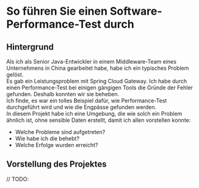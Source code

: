 # So führen Sie einen Software-Performance-Test durch

## Hintergrund

Als ich als Senior Java-Entwickler in einem Middleware-Team eines Unternehmens in China gearbeitet habe, habe ich ein
typisches Problem gelöst.  
Es gab ein Leistungsproblem mit Spring Cloud Gateway. Ich habe durch einen Performance-Test bei einigen gängigen Tools
die Gründe der Fehler gefunden. Deshalb konnten wir sie beheben.  
Ich finde, es war ein tolles Beispiel dafür, wie Performance-Test durchgeführt wird und wie die Engpässe gefunden
werden.  
In diesem Projekt habe ich eine Umgebung, die wie solch ein Problem ähnlich ist, ohne sensible Daten erstellt, damit ich
allen vorstellen konnte:

- Welche Probleme sind aufgetreten?
- Wie habe ich die behebt?
- Welche Erfolge wurden erreicht?

## Vorstellung des Projektes

// TODO:

